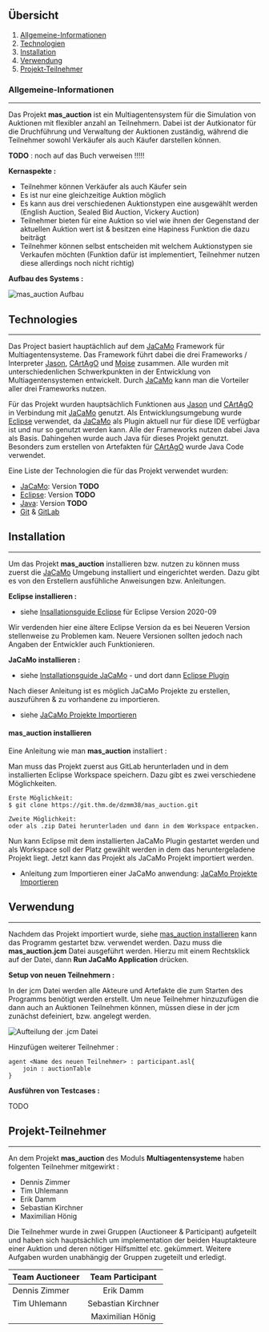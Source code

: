 ## Übersicht
1. [Allgemeine-Informationen](#allgemeine-informationen)
2. [Technologien](#technologies)
3. [Installation](#installation)
4. [Verwendung](#verwendung)
5. [Projekt-Teilnehmer](#projekt-Teilnehmer)

### Allgemeine-Informationen
***
Das Projekt **mas_auction** ist ein Multiagentensystem für die Simulation von Auktionen mit flexibler anzahl an Teilnehmern.
Dabei ist der Autkionator für die Druchführung und Verwaltung der Auktionen zuständig, während die Teilnehmer sowohl Verkäufer als auch Käufer darstellen können.

**TODO** : noch auf das Buch verweisen !!!!!

**Kernaspekte :**
* Teilnehmer können Verkäufer als auch Käufer sein
* Es ist nur eine gleichzeitige Auktion möglich
* Es kann aus drei verschiedenen Auktionstypen eine ausgewählt werden (English Auction, Sealed Bid Auction, Vickery Auction)
* Teilnehmer bieten für eine Auktion so viel wie ihnen der Gegenstand der aktuellen Auktion wert ist & besitzen eine Hapiness Funktion die dazu beiträgt
* Teilnehmer können selbst entscheiden mit welchem Auktionstypen sie Verkaufen möchten (Funktion dafür ist implementiert, Teilnehmer nutzen diese allerdings noch nicht richtig)

**Aufbau des Systems :**

![mas_auction Aufbau](https://git.thm.de/dzmm38/mas_auction/blob/master/MAS-Aufbau.png?raw=true)


## Technologies
***
Das Project basiert hauptächlich auf dem [JaCaMo](http://jacamo.sourceforge.net) Framework für Multiagentensysteme. Das Framework führt dabei die drei Frameworks / Interpreter [Jason](http://jason.sourceforge.net/wp), [CArtAgO](http://cartago.sourceforge.net) und [Moise](http://moise.sourceforge.net) zusammen. Alle wurden mit unterschiedenlichen Schwerkpunkten in der Entwicklung von Multiagentensystemen entwickelt. Durch [JaCaMo](http://jacamo.sourceforge.net) kann man die Vorteiler aller drei Frameworks nutzen.

Für das Projekt wurden hauptsächlich Funktionen aus [Jason](http://jason.sourceforge.net/wp) und [CArtAgO](http://cartago.sourceforge.net) in Verbindung mit [JaCaMo](http://jacamo.sourceforge.net) genutzt.
Als Entwicklungsumgebung wurde [Eclipse](https://www.eclipse.org/) verwendet, da [JaCaMo](http://jacamo.sourceforge.net) als Plugin aktuell nur für diese IDE verfügbar ist und nur so genutzt werden kann. Alle der Frameworks nutzen dabei Java als Basis. Dahingehen wurde auch Java für dieses Projekt genutzt. Besonders zum erstellen von Artefakten für [CArtAgO](http://cartago.sourceforge.net) wurde Java Code verwendet.

Eine Liste der Technologien die für das Projekt verwendet wurden:
* [JaCaMo](http://jacamo.sourceforge.net):  Version **TODO**
* [Eclipse](https://www.eclipse.org/): Version **TODO**
* [Java](https://example.com): Version **TODO**
* [Git](https://git-scm.com) & [GitLab](https://about.gitlab.com)

## Installation
***
Um das Projekt **mas_auction** installieren bzw. nutzen zu können muss zuerst die [JaCaMo](http://jacamo.sourceforge.net) Umgebung installiert und eingerichtet werden. Dazu gibt es von den Erstellern ausfühliche Anweisungen bzw. Anleitungen.

**Eclipse installieren :**
* siehe [Insallationsguide Eclipse](https://www.eclipse.org/downloads/packages/release/2020-09/r) für Eclipse Version 2020-09

Wir verdenden hier eine ältere Eclipse Version da es bei Neueren Version stellenweise zu Problemen kam. Neuere Versionen sollten jedoch nach Angaben der Entwickler auch Funktionieren.

**JaCaMo installieren :**

* siehe [Installationsguide JaCaMo](http://jacamo.sourceforge.net/doc/install.html) - und dort dann [Eclipse Plugin](http://jacamo.sourceforge.net/eclipseplugin/tutorial/)

Nach dieser Anleitung ist es möglich JaCaMo Projekte zu erstellen, auszuführen & zu vorhandene zu importieren.
* siehe [JaCaMo Projekte Importieren](http://jacamo.sourceforge.net/eclipseplugin/tutorial/#id.1cnwcumx5214)

#### **mas_auction installieren**

Eine Anleitung wie man **mas_auction** installiert :

Man muss das Projekt zuerst aus GitLab herunterladen und in dem installierten Eclipse Workspace speichern. Dazu gibt es zwei verschiedene Möglichkeiten.
```
Erste Möglichkeit: 
$ git clone https://git.thm.de/dzmm38/mas_auction.git

Zweite Möglichkeit:
oder als .zip Datei herunterladen und dann in dem Workspace entpacken.
```
Nun kann Eclipse mit dem installierten JaCaMo Plugin gestartet werden und als Workspace soll der Platz gewählt werden in dem das heruntergeladene Projekt liegt. Jetzt kann das Projekt als JaCaMo Projekt importiert werden.
* Anleitung zum Importieren einer JaCaMo anwendung: [JaCaMo Projekte Importieren](http://jacamo.sourceforge.net/eclipseplugin/tutorial/#id.1cnwcumx5214)

## Verwendung
***
Nachdem das Projekt importiert wurde, siehe [mas_auction installieren](#masauction-installieren) kann das Programm gestartet bzw. verwendet werden. Dazu muss die **mas_auction.jcm** Datei ausgeführt werden. Hierzu mit einem Rechtsklick auf der Datei, dann **Run JaCaMo Application** drücken.

**Setup von neuen Teilnehmern :**

In der jcm Datei werden alle Akteure und Artefakte die zum Starten des Programms benötigt werden erstellt. Um neue Teilnehmer hinzuzufügen die dann auch an Auktionen Teilnehmen können, müssen diese in der jcm zunächst defeiniert, bzw. angelegt werden.

![Aufteilung der .jcm Datei]()

Hinzufügen weiterer Teilnehmer :
```
agent <Name des neuen Teilnehmer> : participant.asl{
    join : auctionTable
}
```

**Ausführen von Testcases :**

TODO

## Projekt-Teilnehmer
***
An dem Projekt **mas_auction** des Moduls **Multiagentensysteme** haben folgenten Teilnehmer mitgewirkt :

* Dennis Zimmer
* Tim Uhlemann
* Erik Damm
* Sebastian Kirchner
* Maximilian Hönig

Die Teilnehmer wurde in zwei Gruppen (Auctioneer & Participant) aufgeteilt und haben sich hauptsächlich um implementation der beiden Hauptakteure einer Auktion und deren nötiger Hilfsmittel etc. gekümmert. Weitere Aufgaben wurden unabhängig der Gruppen zugeteilt und erledigt.

| Team Auctioneer | Team Participant |
|:--------------|:-------------:|
| Dennis Zimmer | Erik Damm |
| Tim Uhlemann | Sebastian Kirchner |
|  | Maximilian Hönig|